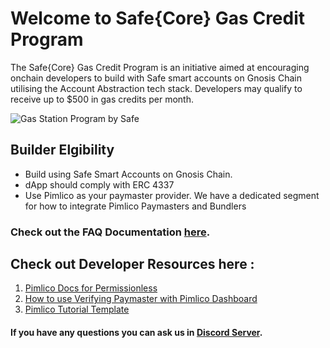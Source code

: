 # Welcome to Safe{Core} Gas Credit Program

The Safe{Core} Gas Credit Program is an initiative aimed at encouraging onchain developers to build with Safe smart accounts on Gnosis Chain utilising the Account Abstraction tech stack. Developers may qualify to receive up to $500 in gas credits per month.


![Gas Station Program by Safe](https://safe-global.notion.site/image/https%3A%2F%2Fprod-files-secure.s3.us-west-2.amazonaws.com%2F5010e4ee-a4be-4f75-a21f-79bde3054f7f%2Fded8a03a-2890-48aa-aee1-c2d43eb9d26d%2Fgas-station-9-generic.jpg?table=block&id=5340ed6c-8969-4809-b29e-00c52b118045&spaceId=5010e4ee-a4be-4f75-a21f-79bde3054f7f&width=2000&userId=&cache=v2)



## Builder Elgibility 

- Build using Safe Smart Accounts on Gnosis Chain.
- dApp should comply with ERC 4337
- Use Pimlico as your paymaster provider. We have a dedicated segment for how to integrate Pimlico Paymasters and Bundlers


### Check out the FAQ Documentation [here](https://safe-global.notion.site/Safe-Core-Gas-Credit-Program-FAQ-5340ed6c89694809b29e00c52b118045).
## Check out Developer Resources here :
1. [Pimlico Docs for Permissionless](https://docs.pimlico.io/permissionless)
2. [How to use Verifying Paymaster with Pimlico Dashboard](https://docs.pimlico.io/permissionless/tutorial/tutorial-2)
3. [Pimlico Tutorial Template](https://github.com/pimlicolabs/tutorial-template)

#### If you have any questions you can ask us in [Discord Server](https://discord.com/invite/gnosischain).
